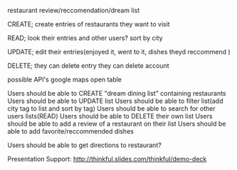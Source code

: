 restaurant review/reccomendation/dream list

CREATE;
create entries of restaurants they want to visit


READ;
look their entries and other users?
sort by city


UPDATE;
edit their entries(enjoyed it, went to it, dishes theyd reccommend )


DELETE;
they can delete entry
they can delete account


possible API's 
google maps
open table

Users should be able to CREATE "dream dining list" containing restaurants
Users should be able to UPDATE list
Users should be able to filter list(add city tag to list and sort by tag)
Users should be able to search for other users lists(READ)
Users should be able to DELETE their own list
Users should be able to add a review of a restaurant on their list
Users should be able to add favorite/reccommended dishes

Users should be able to get directions to restaurant?

Presentation Support:
http://thinkful.slides.com/thinkful/demo-deck